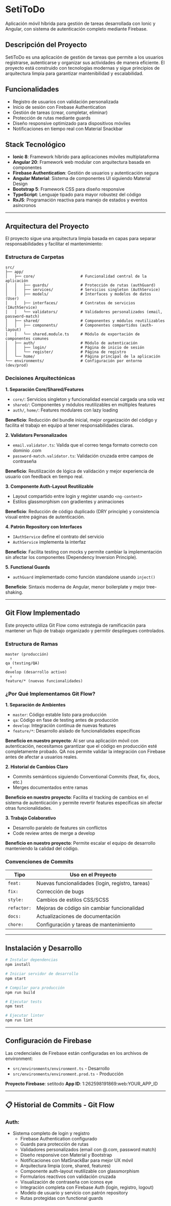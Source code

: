 # SetiToDo

Aplicación móvil híbrida para gestión de tareas desarrollada con Ionic y Angular, con sistema de autenticación completo mediante Firebase.

## Descripción del Proyecto

SetiToDo es una aplicación de gestión de tareas que permite a los usuarios registrarse, autenticarse y organizar sus actividades de manera eficiente. El proyecto está construido con tecnologías modernas y sigue principios de arquitectura limpia para garantizar mantenibilidad y escalabilidad.

## Funcionalidades

- Registro de usuarios con validación personalizada
- Inicio de sesión con Firebase Authentication
- Gestión de tareas (crear, completar, eliminar)
- Protección de rutas mediante guards
- Diseño responsive optimizado para dispositivos móviles
- Notificaciones en tiempo real con Material Snackbar

## Stack Tecnológico

- **Ionic 8**: Framework híbrido para aplicaciones móviles multiplataforma
- **Angular 20**: Framework web modular con arquitectura basada en componentes
- **Firebase Authentication**: Gestión de usuarios y autenticación segura
- **Angular Material**: Sistema de componentes UI siguiendo Material Design
- **Bootstrap 5**: Framework CSS para diseño responsive
- **TypeScript**: Lenguaje tipado para mayor robustez del código
- **RxJS**: Programación reactiva para manejo de estados y eventos asíncronos

---

## Arquitectura del Proyecto

El proyecto sigue una arquitectura limpia basada en capas para separar responsabilidades y facilitar el mantenimiento:

### Estructura de Carpetas

```
src/
├── app/
│   ├── core/                    # Funcionalidad central de la aplicación
│   │   ├── guards/              # Protección de rutas (authGuard)
│   │   ├── services/            # Servicios singleton (AuthService)
│   │   ├── models/              # Interfaces y modelos de datos (User)
│   │   ├── interfaces/          # Contratos de servicios (IAuthService)
│   │   └── validators/          # Validadores personalizados (email, password-match)
│   ├── shared/                  # Componentes y módulos reutilizables
│   │   ├── components/          # Componentes compartidos (auth-layout)
│   │   └── shared.module.ts     # Módulo de exportación de componentes comunes
│   ├── auth/                    # Módulo de autenticación
│   │   ├── login/               # Página de inicio de sesión
│   │   └── register/            # Página de registro
│   └── home/                    # Página principal de la aplicación
└── environments/                # Configuración por entorno (dev/prod)
```

### Decisiones Arquitectónicas

**1. Separación Core/Shared/Features**
- `core/`: Servicios singleton y funcionalidad esencial cargada una sola vez
- `shared/`: Componentes y módulos reutilizables en múltiples features
- `auth/`, `home/`: Features modulares con lazy loading

**Beneficio**: Reducción del bundle inicial, mejor organización del código y facilita el trabajo en equipo al tener responsabilidades claras.

**2. Validators Personalizados**
- `email.validator.ts`: Valida que el correo tenga formato correcto con dominio .com
- `password-match.validator.ts`: Validación cruzada entre campos de contraseña

**Beneficio**: Reutilización de lógica de validación y mejor experiencia de usuario con feedback en tiempo real.

**3. Componente Auth-Layout Reutilizable**
- Layout compartido entre login y register usando `<ng-content>`
- Estilos glassmorphism con gradientes y animaciones

**Beneficio**: Reducción de código duplicado (DRY principle) y consistencia visual entre páginas de autenticación.

**4. Patrón Repository con Interfaces**
- `IAuthService` define el contrato del servicio
- `AuthService` implementa la interfaz

**Beneficio**: Facilita testing con mocks y permite cambiar la implementación sin afectar los componentes (Dependency Inversion Principle).

**5. Functional Guards**
- `authGuard` implementado como función standalone usando `inject()`

**Beneficio**: Sintaxis moderna de Angular, menor boilerplate y mejor tree-shaking.

---

## Git Flow Implementado

Este proyecto utiliza Git Flow como estrategia de ramificación para mantener un flujo de trabajo organizado y permitir despliegues controlados.

### Estructura de Ramas

```
master (producción)
  ↑
qa (testing/QA)
  ↑
develop (desarrollo activo)
  ↑
feature/* (nuevas funcionalidades)
```

### ¿Por Qué Implementamos Git Flow?

**1. Separación de Ambientes**
- `master`: Código estable listo para producción
- `qa`: Código en fase de testing antes de producción
- `develop`: Integración continua de nuevas features
- `feature/*`: Desarrollo aislado de funcionalidades específicas

**Beneficio en nuestro proyecto**: Al ser una aplicación móvil con autenticación, necesitamos garantizar que el código en producción esté completamente probado. QA nos permite validar la integración con Firebase antes de afectar a usuarios reales.

**2. Historial de Cambios Claro**
- Commits semánticos siguiendo Conventional Commits (feat, fix, docs, etc.)
- Merges documentados entre ramas

**Beneficio en nuestro proyecto**: Facilita el tracking de cambios en el sistema de autenticación y permite revertir features específicas sin afectar otras funcionalidades.

**3. Trabajo Colaborativo**
- Desarrollo paralelo de features sin conflictos
- Code review antes de merge a develop

**Beneficio en nuestro proyecto**: Permite escalar el equipo de desarrollo manteniendo la calidad del código.

### Convenciones de Commits

| Tipo | Uso en el Proyecto |
|------|-------------------|
| `feat:` | Nuevas funcionalidades (login, registro, tareas) |
| `fix:` | Corrección de bugs |
| `style:` | Cambios de estilos CSS/SCSS |
| `refactor:` | Mejoras de código sin cambiar funcionalidad |
| `docs:` | Actualizaciones de documentación |
| `chore:` | Configuración y tareas de mantenimiento |

---

## Instalación y Desarrollo

```bash
# Instalar dependencias
npm install

# Iniciar servidor de desarrollo
npm start

# Compilar para producción
npm run build

# Ejecutar tests
npm test

# Ejecutar linter
npm run lint
```

---

## Configuración de Firebase

Las credenciales de Firebase están configuradas en los archivos de environment:
- `src/environments/environment.ts` - Desarrollo
- `src/environments/environment.prod.ts` - Producción

**Proyecto Firebase**: setitodo
**App ID**: 1:262598191869:web:YOUR_APP_ID

---

## 📋 Historial de Commits - Git Flow

### Auth:
- Sistema completo de login y registro
  - Firebase Authentication configurado
  - Guards para protección de rutas
  - Validadores personalizados (email con @.com, password match)
  - Diseño responsive con Material y Bootstrap
  - Notificaciones con MatSnackBar para mejor UX móvil
  - Arquitectura limpia (core, shared, features)
  - Componente auth-layout reutilizable con glassmorphism
  - Formularios reactivos con validación cruzada
  - Visualización de contraseña con iconos eye
  - Integración completa con Firebase Auth (login, registro, logout)
  - Modelo de usuario y servicio con patrón repository
  - Rutas protegidas con functional guards
